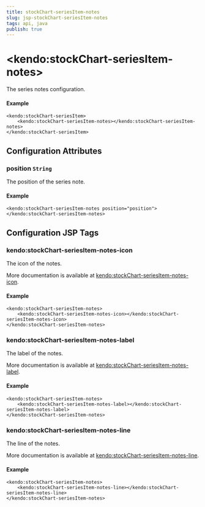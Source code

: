 ```yaml
---
title: stockChart-seriesItem-notes
slug: jsp-stockChart-seriesItem-notes
tags: api, java
publish: true
---
```


# \<kendo:stockChart-seriesItem-notes\>

The series notes configuration.

#### Example
    <kendo:stockChart-seriesItem>
        <kendo:stockChart-seriesItem-notes></kendo:stockChart-seriesItem-notes>
    </kendo:stockChart-seriesItem>

## Configuration Attributes

### position `String`

The position of the series note.

#### Example
    <kendo:stockChart-seriesItem-notes position="position">
    </kendo:stockChart-seriesItem-notes>


##  Configuration JSP Tags

### kendo:stockChart-seriesItem-notes-icon

The icon of the notes.

More documentation is available at [kendo:stockChart-seriesItem-notes-icon](stockchart/seriesitem-notes-icon).

#### Example

    <kendo:stockChart-seriesItem-notes>
        <kendo:stockChart-seriesItem-notes-icon></kendo:stockChart-seriesItem-notes-icon>
    </kendo:stockChart-seriesItem-notes>

### kendo:stockChart-seriesItem-notes-label

The label of the notes.

More documentation is available at [kendo:stockChart-seriesItem-notes-label](stockchart/seriesitem-notes-label).

#### Example

    <kendo:stockChart-seriesItem-notes>
        <kendo:stockChart-seriesItem-notes-label></kendo:stockChart-seriesItem-notes-label>
    </kendo:stockChart-seriesItem-notes>

### kendo:stockChart-seriesItem-notes-line

The line of the notes.

More documentation is available at [kendo:stockChart-seriesItem-notes-line](stockchart/seriesitem-notes-line).

#### Example

    <kendo:stockChart-seriesItem-notes>
        <kendo:stockChart-seriesItem-notes-line></kendo:stockChart-seriesItem-notes-line>
    </kendo:stockChart-seriesItem-notes>

